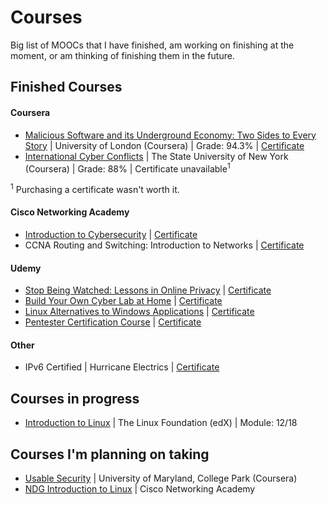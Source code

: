 # Courses

Big list of MOOCs that I have finished, am working on finishing at the moment, or am thinking of finishing them in the future.

## Finished Courses

#### Coursera

* [Malicious Software and its Underground Economy: Two Sides to Every Story](https://www.coursera.org/course/malsoftware) | University of London (Coursera) | Grade: 94.3% | [Certificate](https://r3bl.me/assets/certificate1.pdf)
* [International Cyber Conflicts](https://www.coursera.org/learn/cyber-conflicts) | The State University of New York (Coursera) | Grade: 88% | Certificate unavailable<sup>1</sup>

<sup>1</sup> Purchasing a certificate wasn't worth it.

#### Cisco Networking Academy

* [Introduction to Cybersecurity](https://www.netacad.com/courses/intro-cybersecurity/) | [Certificate](https://r3bl.me/assets/certificate2.pdf)
* CCNA Routing and Switching: Introduction to Networks | [Certificate](https://r3bl.me/assets/certificate3.pdf)

#### Udemy

* [Stop Being Watched: Lessons in Online Privacy](https://www.udemy.com/stop-being-watched-lessons-in-online-privacy/learn/v4/) | [Certificate](https://r3bl.me/assets/certificate4.pdf)
* [Build Your Own Cyber Lab at Home](https://www.udemy.com/build-your-own-cyber-lab-at-home/learn/v4/) | [Certificate](https://r3bl.me/assets/certificate5.pdf)
* [Linux Alternatives to Windows Applications](https://www.udemy.com/linux-alternatives-for-windows-applications/learn/v4/) | [Certificate](https://r3bl.me/assets/certificate6.pdf)
* [Pentester Certification Course](https://www.udemy.com/kali-linux-tutorials/learn/v4/) | [Certificate](https://r3bl.me/assets/certificate7.pdf)

#### Other

* IPv6 Certified | Hurricane Electrics | [Certificate](https://r3bl.me/assets/certificate8.pdf)

## Courses in progress

* [Introduction to Linux](https://courses.edx.org/courses/course-v1:LinuxFoundationX+LFS101x+1T2016/info) | The Linux Foundation (edX) | Module: 12/18

## Courses I'm planning on taking

* [Usable Security](https://www.coursera.org/learn/usable-security) | University of Maryland, College Park (Coursera)
* [NDG Introduction to Linux](https://www.netacad.com/courses/ndg-intro-linux/) | Cisco Networking Academy
